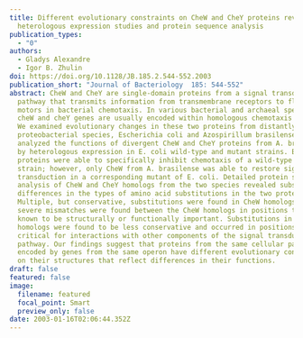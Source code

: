 ```yaml
---
title: Different evolutionary constraints on CheW and CheY proteins revealed by
  heterologous expression studies and protein sequence analysis
publication_types:
  - "0"
authors:
  - Gladys Alexandre
  - Igor B. Zhulin
doi: https://doi.org/10.1128/JB.185.2.544-552.2003
publication_short: "Journal of Bacteriology  185: 544-552"
abstract: CheW and CheY are single-domain proteins from a signal transduction
  pathway that transmits information from transmembrane receptors to flagellar
  motors in bacterial chemotaxis. In various bacterial and archaeal species, the
  cheW and cheY genes are usually encoded within homologous chemotaxis operons.
  We examined evolutionary changes in these two proteins from distantly related
  proteobacterial species, Escherichia coli and Azospirillum brasilense. We
  analyzed the functions of divergent CheW and CheY proteins from A. brasilense
  by heterologous expression in E. coli wild-type and mutant strains. Both
  proteins were able to specifically inhibit chemotaxis of a wild-type E. coli
  strain; however, only CheW from A. brasilense was able to restore signal
  transduction in a corresponding mutant of E. coli. Detailed protein sequence
  analysis of CheW and CheY homologs from the two species revealed substantial
  differences in the types of amino acid substitutions in the two proteins.
  Multiple, but conservative, substitutions were found in CheW homologs. No
  severe mismatches were found between the CheW homologs in positions that are
  known to be structurally or functionally important. Substitutions in CheY
  homologs were found to be less conservative and occurred in positions that are
  critical for interactions with other components of the signal transduction
  pathway. Our findings suggest that proteins from the same cellular pathway
  encoded by genes from the same operon have different evolutionary constraints
  on their structures that reflect differences in their functions.
draft: false
featured: false
image:
  filename: featured
  focal_point: Smart
  preview_only: false
date: 2003-01-16T02:06:44.352Z
---
```

